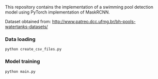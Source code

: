 This repository contains the implementation of a swimming pool detection model using PyTorch implementation of MaskRCNN.

Dataset obtained from: http://www.patreo.dcc.ufmg.br/bh-pools-watertanks-datasets/

### Data loading 
```
python create_csv_files.py
```

### Model training
```
python main.py
```

